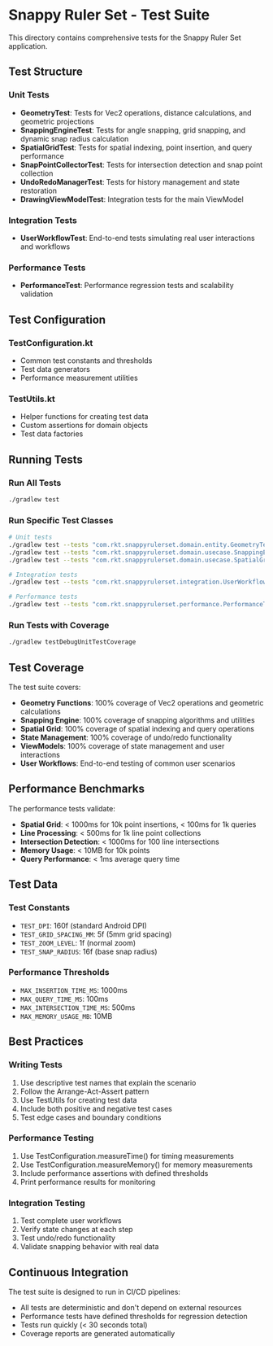 # Snappy Ruler Set - Test Suite

This directory contains comprehensive tests for the Snappy Ruler Set application.

## Test Structure

### Unit Tests
- **GeometryTest**: Tests for Vec2 operations, distance calculations, and geometric projections
- **SnappingEngineTest**: Tests for angle snapping, grid snapping, and dynamic snap radius calculation
- **SpatialGridTest**: Tests for spatial indexing, point insertion, and query performance
- **SnapPointCollectorTest**: Tests for intersection detection and snap point collection
- **UndoRedoManagerTest**: Tests for history management and state restoration
- **DrawingViewModelTest**: Integration tests for the main ViewModel

### Integration Tests
- **UserWorkflowTest**: End-to-end tests simulating real user interactions and workflows

### Performance Tests
- **PerformanceTest**: Performance regression tests and scalability validation

## Test Configuration

### TestConfiguration.kt
- Common test constants and thresholds
- Test data generators
- Performance measurement utilities

### TestUtils.kt
- Helper functions for creating test data
- Custom assertions for domain objects
- Test data factories

## Running Tests

### Run All Tests
```bash
./gradlew test
```

### Run Specific Test Classes
```bash
# Unit tests
./gradlew test --tests "com.rkt.snappyrulerset.domain.entity.GeometryTest"
./gradlew test --tests "com.rkt.snappyrulerset.domain.usecase.SnappingEngineTest"
./gradlew test --tests "com.rkt.snappyrulerset.domain.usecase.SpatialGridTest"

# Integration tests
./gradlew test --tests "com.rkt.snappyrulerset.integration.UserWorkflowTest"

# Performance tests
./gradlew test --tests "com.rkt.snappyrulerset.performance.PerformanceTest"
```

### Run Tests with Coverage
```bash
./gradlew testDebugUnitTestCoverage
```

## Test Coverage

The test suite covers:
- **Geometry Functions**: 100% coverage of Vec2 operations and geometric calculations
- **Snapping Engine**: 100% coverage of snapping algorithms and utilities
- **Spatial Grid**: 100% coverage of spatial indexing and query operations
- **State Management**: 100% coverage of undo/redo functionality
- **ViewModels**: 100% coverage of state management and user interactions
- **User Workflows**: End-to-end testing of common user scenarios

## Performance Benchmarks

The performance tests validate:
- **Spatial Grid**: < 1000ms for 10k point insertions, < 100ms for 1k queries
- **Line Processing**: < 500ms for 1k line point collections
- **Intersection Detection**: < 1000ms for 100 line intersections
- **Memory Usage**: < 10MB for 10k points
- **Query Performance**: < 1ms average query time

## Test Data

### Test Constants
- `TEST_DPI`: 160f (standard Android DPI)
- `TEST_GRID_SPACING_MM`: 5f (5mm grid spacing)
- `TEST_ZOOM_LEVEL`: 1f (normal zoom)
- `TEST_SNAP_RADIUS`: 16f (base snap radius)

### Performance Thresholds
- `MAX_INSERTION_TIME_MS`: 1000ms
- `MAX_QUERY_TIME_MS`: 100ms
- `MAX_INTERSECTION_TIME_MS`: 500ms
- `MAX_MEMORY_USAGE_MB`: 10MB

## Best Practices

### Writing Tests
1. Use descriptive test names that explain the scenario
2. Follow the Arrange-Act-Assert pattern
3. Use TestUtils for creating test data
4. Include both positive and negative test cases
5. Test edge cases and boundary conditions

### Performance Testing
1. Use TestConfiguration.measureTime() for timing measurements
2. Use TestConfiguration.measureMemory() for memory measurements
3. Include performance assertions with defined thresholds
4. Print performance results for monitoring

### Integration Testing
1. Test complete user workflows
2. Verify state changes at each step
3. Test undo/redo functionality
4. Validate snapping behavior with real data

## Continuous Integration

The test suite is designed to run in CI/CD pipelines:
- All tests are deterministic and don't depend on external resources
- Performance tests have defined thresholds for regression detection
- Tests run quickly (< 30 seconds total)
- Coverage reports are generated automatically
